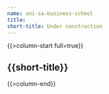 ```yaml
---
name: uni-sa-business-school
title:
short-title: Under construction
---
```

{{>column-start full=true}}

## {{short-title}}

{{>column-end}}

